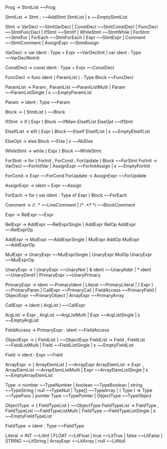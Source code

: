 Prog        → StmtList ~~Prog

StmtList    → Stmt ; ~~AddStmt StmtList
| ε ~~EmptyStmtList

Stmt        → VarDecl ~~StmtVarDecl
| ConstDecl ~~StmtConstDecl
| FuncDecl ~~StmtFuncDecl
| IfStmt ~~StmtIf
| WhileStmt ~~StmtWhile
| ForStmt ~~StmtFor
| ForEach ~~StmtForEach
| Expr ~~StmtExpr
| Comment ~~StmtComment
| AssignExpr ~~StmtAssign

VarDecl     → var ident : Type = Expr ~~VarDeclInit
| var ident : Type ~~VarDeclNoInit

ConstDecl   → const ident : Type = Expr ~~ConstDecl

FuncDecl    → func ident ( ParamList ) : Type Block ~~FuncDecl

ParamList   → Param , ParamList ~~ParamListMulti
| Param ~~ParamListSingle
| ε ~~EmptyParamList

Param       → ident : Type ~~Param

Block       → { StmtList } ~~Block

IfStmt      → if ( Expr ) Block ~~IfMain ElseIfList ElseOpt ~~IfStmt

ElseIfList  → elif ( Expr ) Block ~~ElseIf ElseIfList
| ε ~~EmptyElseIfList

ElseOpt     → else Block ~~Else
| ε ~~NoElse

WhileStmt   → while ( Expr ) Block ~~WhileStmt

ForStmt     → for ( ForInit ; ForCond ; ForUpdate ) Block ~~ForStmt
ForInit     → VarDecl ~~ForInitVar
| AssignExpr ~~ForInitAssign
| ε ~~EmptyForInit

ForCond     → Expr ~~ForCond
ForUpdate   → AssignExpr ~~ForUpdate

AssignExpr  → ident = Expr ~~Assign

ForEach     → for ( var ident : Type of Expr ) Block ~~ForEach

Comment     → // .* ~~LineComment
| /* .*? */ ~~BlockComment

Expr        → RelExpr ~~Expr

RelExpr     → AddExpr ~~RelExprSingle
| AddExpr RelOp AddExpr ~~RelExprOp

AddExpr     → MulExpr ~~AddExprSingle
| MulExpr AddOp MulExpr ~~AddExprOp

MulExpr     → UnaryExpr ~~MulExprSingle
| UnaryExpr MulOp UnaryExpr ~~MulExprOp

UnaryExpr   → ! UnaryExpr ~~UnaryNot
| & ident ~~UnaryAddr
| * ident ~~UnaryDeref
| PrimaryExpr ~~UnaryPrimary

PrimaryExpr → ident ~~PrimaryIdent
| Literal ~~PrimaryLiteral
| ( Expr ) ~~PrimaryParen
| CallExpr ~~PrimaryCall
| FieldAccess ~~PrimaryField
| ObjectExpr ~~PrimaryObject
| ArrayExpr ~~PrimaryArray

CallExpr    → ident ( ArgList ) ~~CallExpr

ArgList     → Expr , ArgList ~~ArgListMulti
| Expr ~~ArgListSingle
| ε ~~EmptyArgList

FieldAccess → PrimaryExpr . ident ~~FieldAccess

ObjectExpr  → { FieldList } ~~ObjectExpr
FieldList   → Field , FieldList ~~FieldListMulti
| Field ~~FieldListSingle
| ε ~~EmptyFieldList

Field       → ident : Expr ~~Field

ArrayExpr   → [ ArrayElemList ] ~~ArrayExpr
ArrayElemList → Expr , ArrayElemList ~~ArrayElemListMulti
| Expr ~~ArrayElemListSingle
| ε ~~EmptyArrayElemList

Type        → number ~~TypeNumber
| boolean ~~TypeBoolean
| string ~~TypeString
| null ~~TypeNull
| Type[] ~~TypeArray
| ( Type ) => Type ~~TypeFunc
| pointer Type ~~TypePointer
| ObjectType ~~TypeObject

ObjectType  → { FieldTypeList } ~~ObjectType
FieldTypeList → FieldType , FieldTypeList ~~FieldTypeListMulti
| FieldType ~~FieldTypeListSingle
| ε ~~EmptyFieldTypeList

FieldType   → ident : Type ~~FieldType

Literal     → INT ~~LitInt
| FLOAT ~~LitFloat
| true ~~LitTrue
| false ~~LitFalse
| STRING ~~LitString
| ArrayExpr ~~LitArray
| null ~~LitNull
